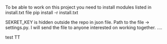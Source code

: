 To be able to work on this project you need to install modules listed in install.txt file
pip install -r install.txt 

SEKRET_KEY  is hidden outside the repo in json file.
Path to the file -> settings.py.
I will send the file to anyone interested on working together.
....

test TT

